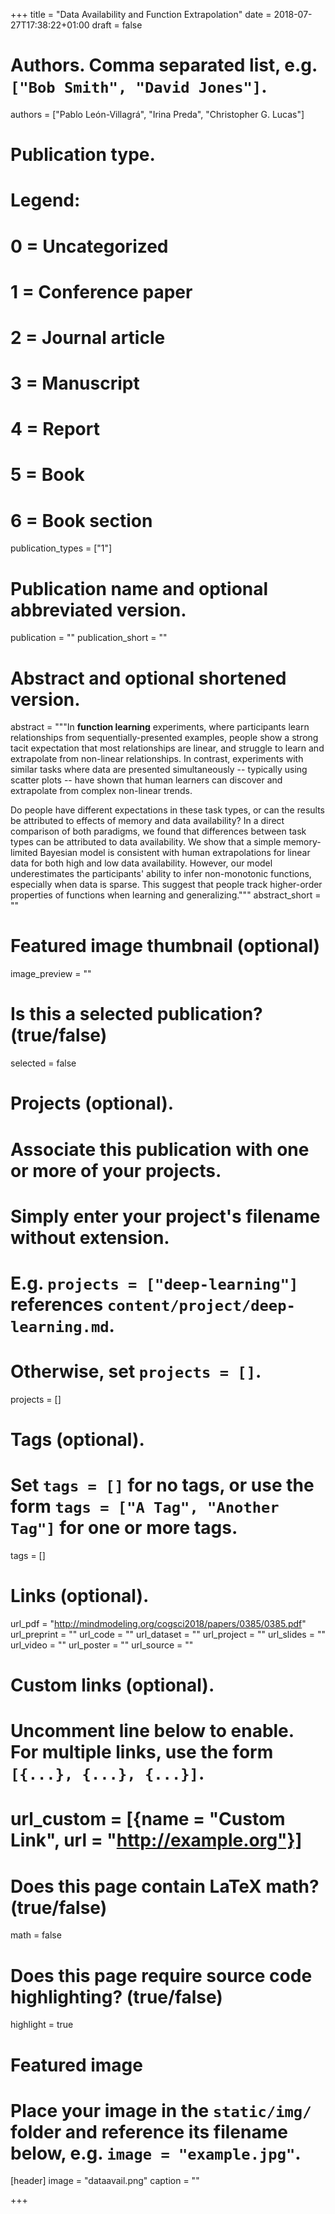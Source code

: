 +++
title = "Data Availability and Function Extrapolation"
date = 2018-07-27T17:38:22+01:00
draft = false

# Authors. Comma separated list, e.g. `["Bob Smith", "David Jones"]`.
authors = ["Pablo León-Villagrá", "Irina Preda", "Christopher G. Lucas"]

# Publication type.
# Legend:
# 0 = Uncategorized
# 1 = Conference paper
# 2 = Journal article
# 3 = Manuscript
# 4 = Report
# 5 = Book
# 6 = Book section
publication_types = ["1"]

# Publication name and optional abbreviated version.
publication = ""
publication_short = ""

# Abstract and optional shortened version.
abstract = """In **function learning** experiments, where participants learn relationships from sequentially-presented examples, people show a strong tacit expectation that most relationships are linear, and struggle to learn and extrapolate from non-linear relationships. 
In contrast, experiments with similar tasks where data are presented simultaneously -- typically using scatter plots -- have shown that human learners can discover and extrapolate from complex non-linear trends. 

Do people have different expectations in these task types, or can the results be attributed to effects of memory and data availability? In a direct comparison of both paradigms, we found that differences between task types can be attributed to data availability. We show that a simple memory-limited Bayesian model is consistent with human extrapolations for linear data for both high and low data availability. However, our model underestimates the participants' ability to infer non-monotonic functions, especially when data is sparse. This suggest that people track higher-order properties of functions when learning and generalizing."""
abstract_short = ""

# Featured image thumbnail (optional)
image_preview = ""

# Is this a selected publication? (true/false)
selected = false

# Projects (optional).
#   Associate this publication with one or more of your projects.
#   Simply enter your project's filename without extension.
#   E.g. `projects = ["deep-learning"]` references `content/project/deep-learning.md`.
#   Otherwise, set `projects = []`.
projects = []

# Tags (optional).
#   Set `tags = []` for no tags, or use the form `tags = ["A Tag", "Another Tag"]` for one or more tags.
tags = []

# Links (optional).
url_pdf = "http://mindmodeling.org/cogsci2018/papers/0385/0385.pdf"
url_preprint = ""
url_code = ""
url_dataset = ""
url_project = ""
url_slides = ""
url_video = ""
url_poster = ""
url_source = ""

# Custom links (optional).
#   Uncomment line below to enable. For multiple links, use the form `[{...}, {...}, {...}]`.
# url_custom = [{name = "Custom Link", url = "http://example.org"}]

# Does this page contain LaTeX math? (true/false)
math = false

# Does this page require source code highlighting? (true/false)
highlight = true

# Featured image
# Place your image in the `static/img/` folder and reference its filename below, e.g. `image = "example.jpg"`.
[header]
image = "dataavail.png"
caption = ""

+++
